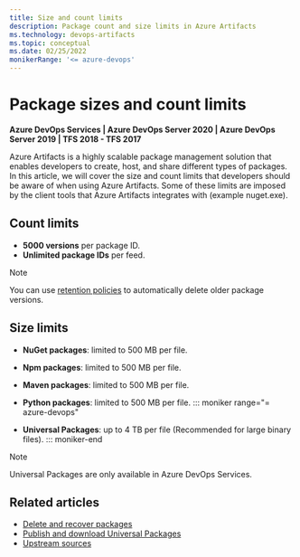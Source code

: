 ```yaml
---
title: Size and count limits
description: Package count and size limits in Azure Artifacts 
ms.technology: devops-artifacts
ms.topic: conceptual
ms.date: 02/25/2022
monikerRange: '<= azure-devops'
---
```


# Package sizes and count limits

**Azure DevOps Services | Azure DevOps Server 2020 | Azure DevOps Server 2019 | TFS 2018 - TFS 2017**

Azure Artifacts is a highly scalable package management solution that enables developers to create, host, and share different types of packages. In this article, we will cover the size and count limits that developers should be aware of when using Azure Artifacts. Some of these limits are imposed by the client tools that Azure Artifacts integrates with (example nuget.exe).

## Count limits

- **5000 versions** per package ID.
- **Unlimited package IDs** per feed.

> [!NOTE]
> You can use [retention policies](../how-to/delete-and-recover-packages.md#delete-packages-automatically-with-retention-policies) to automatically delete older package versions.

## Size limits

- **NuGet packages**: limited to 500 MB per file.

- **Npm packages**: limited to 500 MB per file.

- **Maven packages**: limited to 500 MB per file.

- **Python packages**: limited to 500 MB per file.
::: moniker range="= azure-devops" 
- **Universal Packages**: up to 4 TB per file (Recommended for large binary files).
::: moniker-end

> [!NOTE]
> Universal Packages are only available in Azure DevOps Services.

## Related articles

- [Delete and recover packages](../how-to/delete-and-recover-packages.md)
- [Publish and download Universal Packages](../quickstarts/universal-packages.md)
- [Upstream sources](../tutorials/protect-oss-packages-with-upstream-sources.md)
